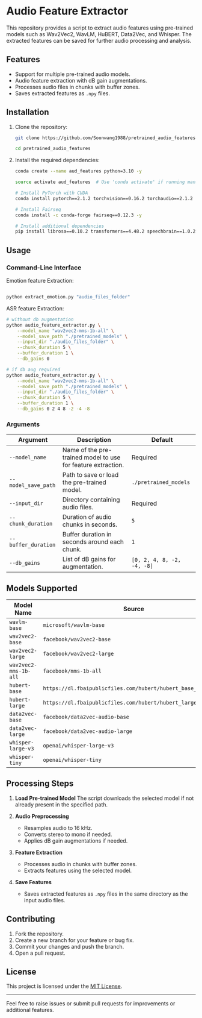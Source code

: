 # Audio Feature Extractor

This repository provides a script to extract audio features using pre-trained models such as Wav2Vec2, WavLM, HuBERT, Data2Vec, and Whisper. The extracted features can be saved for further audio processing and analysis.

## Features
- Support for multiple pre-trained audio models.
- Audio feature extraction with dB gain augmentations.
- Processes audio files in chunks with buffer zones.
- Saves extracted features as `.npy` files.

## Installation

1. Clone the repository:
   ```bash
   git clone https://github.com/Soonwang1988/pretrained_audio_features.git
   
   cd pretrained_audio_features
   ```

2. Install the required dependencies:
   ```bash
   conda create --name aud_features python=3.10 -y
   
   source activate aud_features  # Use 'conda activate' if running manually
   
   # Install PyTorch with CUDA
   conda install pytorch==2.1.2 torchvision==0.16.2 torchaudio==2.1.2 pytorch-cuda=12.1 -c pytorch -c nvidia -y

   # Install Fairseq
   conda install -c conda-forge fairseq==0.12.3 -y

   # Install additional dependencies
   pip install librosa==0.10.2 transformers==4.48.2 speechbrain==1.0.2
   ```

## Usage

### Command-Line Interface

Emotion feature Extraction:
```bash

python extract_emotion.py "audio_files_folder"

```

ASR feature Extraction:

```bash
# without db augmentation
python audio_feature_extractor.py \
    --model_name "wav2vec2-mms-1b-all" \
    --model_save_path "./pretrained_models" \
    --input_dir "./audio_files_folder" \
    --chunk_duration 5 \
    --buffer_duration 1 \
    --db_gains 0

# if db aug required
python audio_feature_extractor.py \
    --model_name "wav2vec2-mms-1b-all" \
    --model_save_path "./pretrained_models" \
    --input_dir "./audio_files_folder" \
    --chunk_duration 5 \
    --buffer_duration 1 \
    --db_gains 0 2 4 8 -2 -4 -8

```

### Arguments

| Argument            | Description                                                                                     | Default                 |
|---------------------|-------------------------------------------------------------------------------------------------|-------------------------|
| `--model_name`      | Name of the pre-trained model to use for feature extraction.                                    | Required                |
| `--model_save_path` | Path to save or load the pre-trained model.                                                    | `./pretrained_models`   |
| `--input_dir`       | Directory containing audio files.                                                              | Required                |
| `--chunk_duration`  | Duration of audio chunks in seconds.                                                           | `5`                     |
| `--buffer_duration` | Buffer duration in seconds around each chunk.                                                  | `1`                     |
| `--db_gains`        | List of dB gains for augmentation.                                                             | `[0, 2, 4, 8, -2, -4, -8]` |


## Models Supported

| Model Name               | Source                                    | Feature Dimension |
|--------------------------|-------------------------------------------|--------------------|
| `wavlm-base`             | `microsoft/wavlm-base`                   | 768                |
| `wav2vec2-base`          | `facebook/wav2vec2-base`                 | 768                |
| `wav2vec2-large`         | `facebook/wav2vec2-large`                | 1024               |
| `wav2vec2-mms-1b-all`    | `facebook/mms-1b-all`                    | 1280               |
| `hubert-base`            | `https://dl.fbaipublicfiles.com/hubert/hubert_base_ls960.pt` | 768 |
| `hubert-large`           | `https://dl.fbaipublicfiles.com/hubert/hubert_large_ll60k.pt` | 1024 |
| `data2vec-base`          | `facebook/data2vec-audio-base`           | 768                |
| `data2vec-large`         | `facebook/data2vec-audio-large`          | 1024               |
| `whisper-large-v3`       | `openai/whisper-large-v3`                | 1280               |
| `whisper-tiny`           | `openai/whisper-tiny`                    | 384                |

## Processing Steps

1. **Load Pre-trained Model**
   The script downloads the selected model if not already present in the specified path.

2. **Audio Preprocessing**
   - Resamples audio to 16 kHz.
   - Converts stereo to mono if needed.
   - Applies dB gain augmentations if needed.

3. **Feature Extraction**
   - Processes audio in chunks with buffer zones.
   - Extracts features using the selected model.

4. **Save Features**
   - Saves extracted features as `.npy` files in the same directory as the input audio files.


## Contributing

1. Fork the repository.
2. Create a new branch for your feature or bug fix.
3. Commit your changes and push the branch.
4. Open a pull request.

## License

This project is licensed under the [MIT License](LICENSE).

---

Feel free to raise issues or submit pull requests for improvements or additional features.
